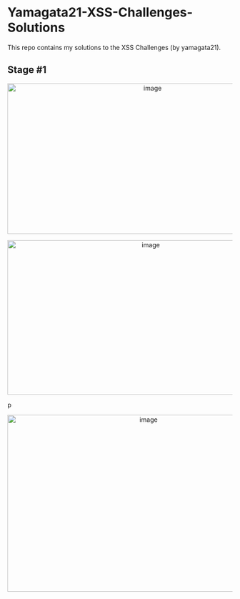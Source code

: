 # Yamagata21-XSS-Challenges-Solutions
This repo contains my solutions to the XSS Challenges (by yamagata21).

## Stage #1

<p align="center">
<img width="634" height="337" alt="image" src="https://github.com/user-attachments/assets/1abe0971-b793-4c13-bdb5-7f48e4506be4" />
</p>

<p align="center">
<img width="626" height="346" alt="image" src="https://github.com/user-attachments/assets/28b7d4da-4689-4cfc-8041-5a62e5a22a1a" />
</p>p


<p align="center">
<img width="616" height="396" alt="image" src="https://github.com/user-attachments/assets/738b3311-57b6-43b8-bde8-51a0aaf9d9fb" />
</p>
